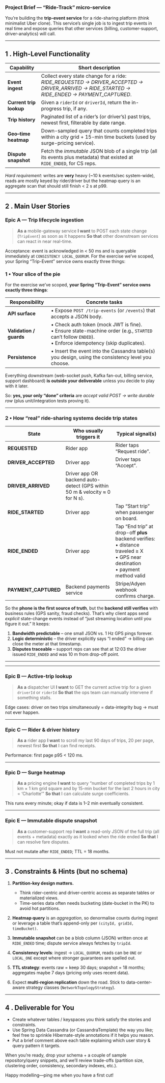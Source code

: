 ### Project Brief — “Ride-Track” micro-service

You’re building the **trip-event service** for a ride-sharing platform (think minimalist Uber clone). This service’s single job is to ingest trip events in real time and expose queries that other services (billing, customer-support, driver-analytics) will call.

---

## 1 . High-Level Functionality

| Capability              | Short description                                                                                                                                |
| ----------------------- | ------------------------------------------------------------------------------------------------------------------------------------------------ |
| **Event ingest**        | Collect every state change for a ride: *RIDE\_REQUESTED → DRIVER\_ACCEPTED → DRIVER\_ARRIVED → RIDE\_STARTED → RIDE\_ENDED → PAYMENT\_CAPTURED*. |
| **Current trip lookup** | Given a `riderId` or `driverId`, return the in-progress trip, if any.                                                                            |
| **Trip history**        | Paginated list of a rider’s (or driver’s) past trips, newest first, filterable by date range.                                                    |
| **Geo–time heatmap**    | Down-sampled query that counts completed trips within a city grid + 15-min time buckets (used by surge-pricing service).                         |
| **Dispute snapshot**    | Fetch the *immutable* JSON blob of a single trip (all its events plus metadata) that existed at `RIDE_ENDED`, for CS reps.                       |

*Hard requirement*: writes are **very** heavy (\~10 k events/sec system-wide), reads are mostly keyed by rider/driver but the heatmap query is an aggregate scan that should still finish < 2 s at p99.

---

## 2 . Main User Stories

### Epic A — Trip lifecycle ingestion

> **As a** mobile-gateway service
> **I want** to POST each state change (`TripEvent`) as soon as it happens
> **So that** other downstream services can react in near real-time.

Acceptance: event is acknowledged in < 50 ms and is queryable immediately at `CONSISTENCY LOCAL_QUORUM`.
For the exercise we’ve scoped, your Spring “Trip-Event” service owns exactly three things:

### 1  •  Your slice of the pie

For the exercise we’ve scoped, **your Spring “Trip-Event” service owns exactly three things**:

| Responsibility          | Concrete tasks                                                                                                                                             |
| ----------------------- | ---------------------------------------------------------------------------------------------------------------------------------------------------------- |
| **API surface**         | • Expose `POST /trip-events` (or `/events`) that accepts a JSON body.                                                                                      |
| **Validation / guards** | • Check auth token (mock JWT is fine).<br>• Ensure state-machine order (e.g., `STARTED` can’t follow `ENDED`).<br>• Enforce idempotency (skip duplicates). |
| **Persistence**         | • Insert the event into the Cassandra table(s) you design, using the consistency level you choose.                                                         |

Everything downstream (web-socket push, Kafka fan-out, billing service, support dashboard) **is outside your deliverable** unless you decide to play with it later.

So: **yes, your only “done” criteria** are *accept valid POST → write durable row* (plus unit/integration tests proving it).

---

### 2  •  How “real” ride-sharing systems decide trip states

| State                 | Who usually triggers it                                                     | Typical signal(s)                                                                                                                      |
| --------------------- | --------------------------------------------------------------------------- | -------------------------------------------------------------------------------------------------------------------------------------- |
| **REQUESTED**         | Rider app                                                                   | Rider taps “Request ride”.                                                                                                             |
| **DRIVER\_ACCEPTED**  | Driver app                                                                  | Driver taps “Accept”.                                                                                                                  |
| **DRIVER\_ARRIVED**   | Driver app OR backend auto-detect (GPS within 50 m & velocity ≈ 0 for N s). |                                                                                                                                        |
| **RIDE\_STARTED**     | Driver app                                                                  | Tap “Start trip” when passenger on board.                                                                                              |
| **RIDE\_ENDED**       | Driver app                                                                  | Tap “End trip” at drop-off **plus** backend verifies: <br>• distance traveled ≥ X <br>• GPS near destination<br>• payment method valid |
| **PAYMENT\_CAPTURED** | Backend payments service                                                    | Stripe/Adyen webhook confirms charge.                                                                                                  |

So the **phone is the first source of truth**, but the **backend still verifies** with business rules (GPS sanity, fraud checks). That’s why client apps send *explicit* state-change events instead of “just streaming location until you figure it out.” It keeps:

1. **Bandwidth predictable** – one small JSON vs. 1 Hz GPS pings forever.
2. **Logic deterministic** – the driver explicitly says “I ended” → billing can close the meter at that timestamp.
3. **Disputes traceable** – support reps can see that at 12:03 the driver issued `RIDE_ENDED` and was 10 m from drop-off point.

---

---

### Epic B — Active-trip lookup

> **As a** dispatcher UI
> **I want** to GET the current active trip for a given `driverId` or `riderId`
> **So that** the ops team can manually intervene if something stalls.

Edge cases: driver on two trips simultaneously = data-integrity bug → must not ever happen.

---

### Epic C — Rider & driver history

> **As a** rider app
> **I want** to scroll my last 90 days of trips, 20 per page, newest first
> **So that** I can find receipts.

Performance: first page p95 < 120 ms.

---

### Epic D — Surge heatmap

> **As a** pricing engine
> **I want** to query “number of completed trips by 1 km × 1 km grid square and by 15-min bucket for the last 2 hours in city = ‘Charlotte’”
> **So that** I can calculate surge coefficients.

This runs every minute; okay if data is 1–2 min eventually consistent.

---

### Epic E — Immutable dispute snapshot

> **As a** customer-support rep
> **I want** a read-only JSON of the full trip (all events + metadata) exactly as it looked when the ride ended
> **So that** I can resolve fare disputes.

Must not mutate after `RIDE_ENDED`; TTL = 18 months.

---

## 3 . Constraints & Hints (but **no schema**)

1. **Partition-key design matters.**

   * Think rider-centric and driver-centric access as separate tables or materialized views.
   * Time-series data often needs bucketing (date-bucket in the PK) to avoid hot partitions.

2. **Heatmap query** is an *aggregation*, so denormalise counts during ingest or leverage a table that’s append-only per `(cityId, gridId, timeBucket)`.

3. **Immutable snapshot** can be a blob column (JSON) written once at `RIDE_ENDED` time; dispute service always fetches by `tripId`.

4. **Consistency levels**: ingest → `LOCAL_QUORUM`, reads can be `ONE` or `LOCAL_ONE` except where stronger guarantees are spelled out.

5. **TTL strategy**: events raw = keep 30 days; snapshot = 18 months; aggregates maybe 7 days (pricing only uses recent data).

6. Expect **multi-region replication** down the road. Stick to data-center-aware strategy classes (`NetworkTopologyStrategy`).

---

## 4 . Deliverable for You

* Create whatever tables / keyspaces you think satisfy the stories and constraints.
* Use Spring Data Cassandra (or CassandraTemplate) the way you like; feel free to sprinkle Hibernate-style annotations if it helps you reason.
* Put a brief comment above each table explaining which user story & query pattern it targets.

When you’re ready, drop your schema + a couple of sample repository/query snippets, and we’ll review trade-offs (partition size, clustering order, consistency, secondary indexes, etc.).

Happy modelling—ping me when you have a first cut!
